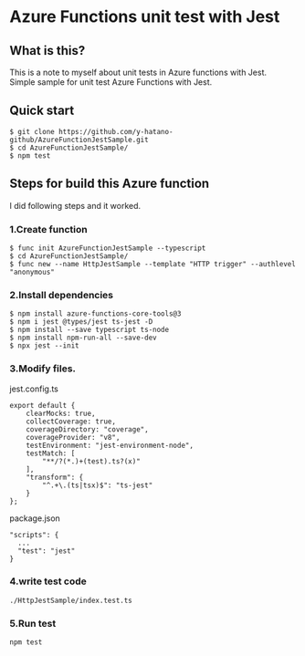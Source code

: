 # Azure Functions unit test with Jest
## What is this?
This is a note to myself about unit tests in Azure functions with Jest.  
Simple sample for unit test Azure Functions with Jest.  

## Quick start
```
$ git clone https://github.com/y-hatano-github/AzureFunctionJestSample.git
$ cd AzureFunctionJestSample/
$ npm test
```

## Steps for build this Azure function
I did following steps and it worked.  
### 1.Create function
```
$ func init AzureFunctionJestSample --typescript
$ cd AzureFunctionJestSample/
$ func new --name HttpJestSample --template "HTTP trigger" --authlevel "anonymous"
```

### 2.Install dependencies
```
$ npm install azure-functions-core-tools@3
$ npm i jest @types/jest ts-jest -D
$ npm install --save typescript ts-node
$ npm install npm-run-all --save-dev
$ npx jest --init
```

### 3.Modify files.
jest.config.ts  

```
export default {
	clearMocks: true,
	collectCoverage: true,
	coverageDirectory: "coverage",
	coverageProvider: "v8",
	testEnvironment: "jest-environment-node",
	testMatch: [
		"**/?(*.)+(test).ts?(x)"
	],
	"transform": {
		"^.+\.(ts|tsx)$": "ts-jest"
	}
};
```

package.json  

```
"scripts": {
  ...
  "test": "jest"
}
```
### 4.write test code
`./HttpJestSample/index.test.ts`

### 5.Run test
```
npm test
```
